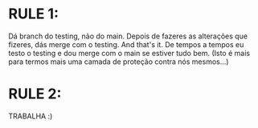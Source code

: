 # RULE 1:
Dá branch do testing, não do main. Depois de fazeres as alterações que fizeres, dás merge com
o testing. And that's it. De tempos a tempos eu testo o testing e dou merge com o main se estiver
tudo bem. (Isto é mais para termos mais uma camada de proteção contra nós mesmos...)

# RULE 2:
TRABALHA :)
